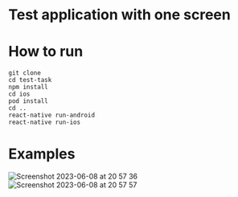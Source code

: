 # Test application with one screen

# How to run
```
git clone
cd test-task
npm install
cd ios
pod install
cd ..
react-native run-android
react-native run-ios
```
# Examples
![Screenshot 2023-06-08 at 20 57 36](https://github.com/YuriiDubnytskyi/test-task/assets/41127730/6ccc7320-c206-4cc9-b793-68e351d3b8c3)
![Screenshot 2023-06-08 at 20 57 57](https://github.com/YuriiDubnytskyi/test-task/assets/41127730/57586a3f-25c6-400c-aa44-23b5fd66a178)
